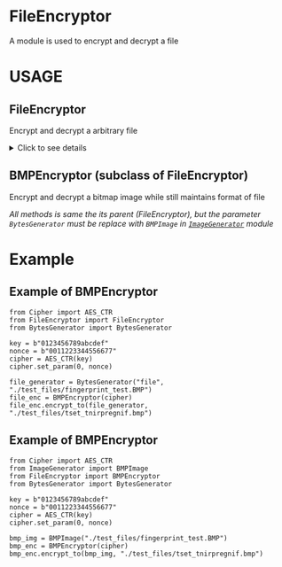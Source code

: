 # FileEncryptor
A module is used to encrypt and decrypt a file

# USAGE
## FileEncryptor
Encrypt and decrypt a arbitrary file
<details> 
<summary> Click to see details </summary>

### @Constructor
```Py
__init__(self, cipher: Cipher, buffer_size:int = 1000)
```
**Parameters**
* `cipher`: a object in module [Cipher](https://github.com/huykingsofm/LocalVNetwork/blob/master/Cipher.py). This is type of Cipher which encrypt and decrypt your file.

* `buffer_size`: the maximum size of content which file stream read each time.

### @Method
```Py
encrypt(self, bytes_generator: BytesGenerator)
```
**Parameters**  
* bytes_generator: a [`BytesGenerator`](./BytesGenerator.py) which generates block of bytes from bytes itself or file stream.

**Return**  
The content of encrypted file as bytes object

### @Method
```Py
encrypt_yield(self, bytes_generator: BytesGenerator)
```
**Parameters**  
* bytes_generator: a [`BytesGenerator`](./BytesGenerator.py) which generates block of bytes from bytes itself or file stream.

**Return**  
The content of encrypted file as iterator of bytes

### @Method
```Py
encrypt_to(self, bytes_generator: BytesGenerator, ou_filename: str)
```
Encrypt content from `BytesGenerator` and save it to a file.  
**Parameters**  
* bytes_generator: a [`BytesGenerator`](./BytesGenerator.py) which generates block of bytes from bytes itself or file stream.

* ou_filename: the file contains encrypted content of original file.

**Return**  
No return

### @Method
```Py
decrypt(self, bytes_generator: BytesGenerator)
```
**Parameters**  
* bytes_generator: a [`BytesGenerator`](./BytesGenerator.py) which generates block of bytes from bytes itself or file stream.

**Return**  
The content of decrypted file as bytes object

### @Method
```Py
decrypt_yield(self, bytes_generator: BytesGenerator)
```
**Parameters**  
* bytes_generator: a [`BytesGenerator`](./BytesGenerator.py) which generates block of bytes from bytes itself or file stream.

**Return**  
The content of decrypted file as iterator of bytes

### @Method
```Py
encrypt_to(self, bytes_generator: BytesGenerator, ou_filename: str)
```
Decrypt content from `BytesGenerator` and save it to a file.  
**Parameters**  
* bytes_generator: a [`BytesGenerator`](./BytesGenerator.py) which generates block of bytes from bytes itself or file stream.

* ou_filename: the file contains decrypted content of original file.

**Return**  
No return

</details>

## BMPEncryptor (subclass of FileEncryptor)
Encrypt and decrypt a bitmap image while still maintains format of file  

*All methods is same the its parent (FileEncryptor), but the parameter `BytesGenerator` must be replace with `BMPImage` in [`ImageGenerator`](./ImageGenerator.py) module*

# Example
## Example of BMPEncryptor
```Py
from Cipher import AES_CTR
from FileEncryptor import FileEncryptor
from BytesGenerator import BytesGenerator
    
key = b"0123456789abcdef"
nonce = b"0011223344556677"
cipher = AES_CTR(key)
cipher.set_param(0, nonce)

file_generator = BytesGenerator("file", "./test_files/fingerprint_test.BMP")
file_enc = BMPEncryptor(cipher)
file_enc.encrypt_to(file_generator, "./test_files/tset_tnirpregnif.bmp")
```
## Example of BMPEncryptor
```Py
from Cipher import AES_CTR
from ImageGenerator import BMPImage
from FileEncryptor import BMPEncryptor
from BytesGenerator import BytesGenerator
    
key = b"0123456789abcdef"
nonce = b"0011223344556677"
cipher = AES_CTR(key)
cipher.set_param(0, nonce)

bmp_img = BMPImage("./test_files/fingerprint_test.BMP")
bmp_enc = BMPEncryptor(cipher)
bmp_enc.encrypt_to(bmp_img, "./test_files/tset_tnirpregnif.bmp")
```